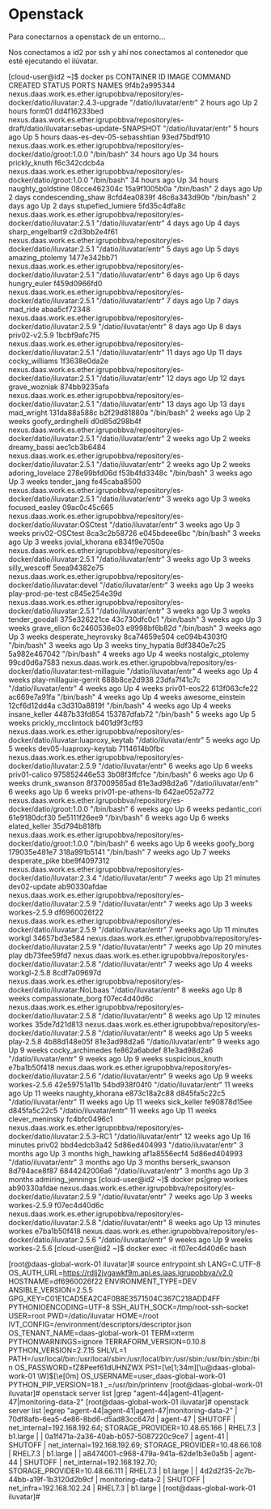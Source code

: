 # Openstack

Para conectarnos a openstack de un entorno...

Nos conectamos a id2 por ssh y ahí nos conectamos al contenedor que esté ejecutando el ilúvatar.

[cloud-user@id2 ~]$ docker ps
CONTAINER ID        IMAGE                                                                                          COMMAND                  CREATED             STATUS              PORTS               NAMES
9f4b2a995344        nexus.daas.work.es.ether.igrupobbva/repository/es-docker/datio/iluvatar:2.4.3-upgrade          "/datio/iluvatar/entr"   2 hours ago         Up 2 hours                              form01
dd4f16233bed        nexus.daas.work.es.ether.igrupobbva/repository/es-draft/datio/iluvatar:sebas-update-SNAPSHOT   "/datio/iluvatar/entr"   5 hours ago         Up 5 hours                              daas-es-dev-05-sebasshtian
93ed75bdf910        nexus.daas.work.es.ether.igrupobbva/repository/es-docker/datio/groot:1.0.0                     "/bin/bash"              34 hours ago        Up 34 hours                             prickly_knuth
f6c342cdcb4a        nexus.daas.work.es.ether.igrupobbva/repository/es-docker/datio/groot:1.0.0                     "/bin/bash"              34 hours ago        Up 34 hours                             naughty_goldstine
08cce462304c        15a9f1005b0a                                                                                   "/bin/bash"              2 days ago          Up 2 days                               condescending_shaw
8cfd4ea0839f        46c6a343d90b                                                                                   "/bin/bash"              2 days ago          Up 2 days                               stupefied_lumiere
5fd35c4dfa8c        nexus.daas.work.es.ether.igrupobbva/repository/es-docker/datio/iluvatar:2.5.1                  "/datio/iluvatar/entr"   4 days ago          Up 4 days                               sharp_engelbart9
c2d3bb2e4f61        nexus.daas.work.es.ether.igrupobbva/repository/es-docker/datio/iluvatar:2.5.1                  "/datio/iluvatar/entr"   5 days ago          Up 5 days                               amazing_ptolemy
1477e342bb71        nexus.daas.work.es.ether.igrupobbva/repository/es-docker/datio/iluvatar:2.5.1                  "/datio/iluvatar/entr"   6 days ago          Up 6 days                               hungry_euler
f459d0966fd0        nexus.daas.work.es.ether.igrupobbva/repository/es-docker/datio/iluvatar:2.5.1                  "/datio/iluvatar/entr"   7 days ago          Up 7 days                               mad_ride
abaa5cf72348        nexus.daas.work.es.ether.igrupobbva/repository/es-docker/datio/iluvatar:2.5.9                  "/datio/iluvatar/entr"   8 days ago          Up 8 days                               priv02-v2.5.9
1bcbf9afc7f5        nexus.daas.work.es.ether.igrupobbva/repository/es-docker/datio/iluvatar:2.5.1                  "/datio/iluvatar/entr"   11 days ago         Up 11 days                              cocky_williams
1f3638e0da2e        nexus.daas.work.es.ether.igrupobbva/repository/es-docker/datio/iluvatar:2.5.1                  "/datio/iluvatar/entr"   12 days ago         Up 12 days                              grave_wozniak
874bb9235afa        nexus.daas.work.es.ether.igrupobbva/repository/es-docker/datio/iluvatar:2.5.1                  "/datio/iluvatar/entr"   13 days ago         Up 13 days                              mad_wright
131da88a588c        b2f29d81880a                                                                                   "/bin/bash"              2 weeks ago         Up 2 weeks                              goofy_ardinghelli
d0d85d298b4f        nexus.daas.work.es.ether.igrupobbva/repository/es-docker/datio/iluvatar:2.5.1                  "/datio/iluvatar/entr"   2 weeks ago         Up 2 weeks                              dreamy_bassi
aec1cb3b6484        nexus.daas.work.es.ether.igrupobbva/repository/es-docker/datio/iluvatar:2.5.1                  "/datio/iluvatar/entr"   2 weeks ago         Up 2 weeks                              adoring_lovelace
278e99bfd06d        f53b4fd3348c                                                                                   "/bin/bash"              3 weeks ago         Up 3 weeks                              tender_jang
fe45caba8500        nexus.daas.work.es.ether.igrupobbva/repository/es-docker/datio/iluvatar:2.5.1                  "/datio/iluvatar/entr"   3 weeks ago         Up 3 weeks                              focused_easley
09ac0c45c665        nexus.daas.work.es.ether.igrupobbva/repository/es-docker/datio/iluvatar:OSCtest                "/datio/iluvatar/entr"   3 weeks ago         Up 3 weeks                              priv02-OSCtest
8ca3c2b58726        e045bdeee6bc                                                                                   "/bin/bash"              3 weeks ago         Up 3 weeks                              jovial_khorana
e834f9e7050a        nexus.daas.work.es.ether.igrupobbva/repository/es-docker/datio/iluvatar:2.5.1                  "/datio/iluvatar/entr"   3 weeks ago         Up 3 weeks                              silly_wescoff
5eea94382e75        nexus.daas.work.es.ether.igrupobbva/repository/es-docker/datio/iluvatar:devel                  "/datio/iluvatar/entr"   3 weeks ago         Up 3 weeks                              play-prod-pe-test
c845e254e39d        nexus.daas.work.es.ether.igrupobbva/repository/es-docker/datio/iluvatar:2.5.1                  "/datio/iluvatar/entr"   3 weeks ago         Up 3 weeks                              tender_goodall
375e326221ce        43c730dfc0c1                                                                                   "/bin/bash"              3 weeks ago         Up 3 weeks                              grave_elion
6c2460536e03        e9998bf6b82d                                                                                   "/bin/bash"              3 weeks ago         Up 3 weeks                              desperate_heyrovsky
8ca74659e504        ce094b4303f0                                                                                   "/bin/bash"              3 weeks ago         Up 3 weeks                              tiny_hypatia
8df3840e7c25        5a982e467042                                                                                   "/bin/bash"              4 weeks ago         Up 4 weeks                              nostalgic_ptolemy
99cd0d6a7583        nexus.daas.work.es.ether.igrupobbva/repository/es-docker/datio/iluvatar:test-millaguie         "/datio/iluvatar/entr"   4 weeks ago         Up 4 weeks                              play-millaguie-gerrit
688b8ce2d938        23dfa7f41c7c                                                                                   "/datio/iluvatar/entr"   4 weeks ago         Up 4 weeks                              priv01-eos22
613f063cfe22        ac669e7a91fa                                                                                   "/bin/bash"              4 weeks ago         Up 4 weeks                              awesome_einstein
12cf6d12dd4a        c3d310a8819f                                                                                   "/bin/bash"              4 weeks ago         Up 4 weeks                              insane_keller
4487b33fd854        153787dfab72                                                                                   "/bin/bash"              5 weeks ago         Up 5 weeks                              prickly_mcclintock
b401d9f3cf93        nexus.daas.work.es.ether.igrupobbva/repository/es-docker/datio/iluvatar:luaproxy_keytab        "/datio/iluvatar/entr"   5 weeks ago         Up 5 weeks                              dev05-luaproxy-keytab
7114614b0fbc        nexus.daas.work.es.ether.igrupobbva/repository/es-docker/datio/iluvatar:2.5.9                  "/datio/iluvatar/entr"   6 weeks ago         Up 6 weeks                              priv01-calico
975852446e53        3b08f3ffcfce                                                                                   "/bin/bash"              6 weeks ago         Up 6 weeks                              drunk_swanson
8f37009565ad        81e3ad98d2a6                                                                                   "/datio/iluvatar/entr"   6 weeks ago         Up 6 weeks                              priv01-pe-athens-lb
642ae052a772        nexus.daas.work.es.ether.igrupobbva/repository/es-docker/datio/groot:1.0.0                     "/bin/bash"              6 weeks ago         Up 6 weeks                              pedantic_cori
61e9180dcf30        5e5111f26ee9                                                                                   "/bin/bash"              6 weeks ago         Up 6 weeks                              elated_keller
35d794b818fb        nexus.daas.work.es.ether.igrupobbva/repository/es-docker/datio/groot:1.0.0                     "/bin/bash"              6 weeks ago         Up 6 weeks                              goofy_borg
179035e481e7        318a991b5141                                                                                   "/bin/bash"              7 weeks ago         Up 7 weeks                              desperate_pike
bbe9f4097312        nexus.daas.work.es.ether.igrupobbva/repository/es-docker/datio/iluvatar:2.3.4                  "/datio/iluvatar/entr"   7 weeks ago         Up 21 minutes                           dev02-update
ab90330afdae        nexus.daas.work.es.ether.igrupobbva/repository/es-docker/datio/iluvatar:2.5.9                  "/datio/iluvatar/entr"   7 weeks ago         Up 3 weeks                              workes-2.5.9
df6960026f22        nexus.daas.work.es.ether.igrupobbva/repository/es-docker/datio/iluvatar:2.5.9                  "/datio/iluvatar/entr"   7 weeks ago         Up 11 minutes                           workgl
34657bd3e584        nexus.daas.work.es.ether.igrupobbva/repository/es-docker/datio/iluvatar:2.5.9                  "/datio/iluvatar/entr"   7 weeks ago         Up 20 minutes                           play
db73fee59fd7        nexus.daas.work.es.ether.igrupobbva/repository/es-docker/datio/iluvatar:2.5.8                  "/datio/iluvatar/entr"   7 weeks ago         Up 4 weeks                              workgl-2.5.8
8cdf7a09697d        nexus.daas.work.es.ether.igrupobbva/repository/es-docker/datio/iluvatar:NoLbaas                "/datio/iluvatar/entr"   8 weeks ago         Up 8 weeks                              compassionate_borg
f07ec4d40d6c        nexus.daas.work.es.ether.igrupobbva/repository/es-docker/datio/iluvatar:2.5.8                  "/datio/iluvatar/entr"   8 weeks ago         Up 12 minutes                           workes
35de7d21d813        nexus.daas.work.es.ether.igrupobbva/repository/es-docker/datio/iluvatar:2.5.8                  "/datio/iluvatar/entr"   8 weeks ago         Up 5 weeks                              play-2.5.8
4b88d148e05f        81e3ad98d2a6                                                                                   "/datio/iluvatar/entr"   9 weeks ago         Up 9 weeks                              cocky_archimedes
fe862a6abdef        81e3ad98d2a6                                                                                   "/datio/iluvatar/entr"   9 weeks ago         Up 9 weeks                              suspicious_knuth
e7ba1b50f418        nexus.daas.work.es.ether.igrupobbva/repository/es-docker/datio/iluvatar:2.5.6                  "/datio/iluvatar/entr"   9 weeks ago         Up 9 weeks                              workes-2.5.6
42e59751a11b        54bd938f04f0                                                                                   "/datio/iluvatar/entr"   11 weeks ago        Up 11 weeks                             naughty_khorana
e873c18a2c88        d845fa5c22c5                                                                                   "/datio/iluvatar/entr"   11 weeks ago        Up 11 weeks                             sick_keller
fe90878d15ee        d845fa5c22c5                                                                                   "/datio/iluvatar/entr"   11 weeks ago        Up 11 weeks                             clever_meninsky
fc4bfc0496c1        nexus.daas.work.es.ether.igrupobbva/repository/es-docker/datio/iluvatar:2.5.3-RC1              "/datio/iluvatar/entr"   12 weeks ago        Up 16 minutes                           priv02
bbd4edcb3a42        5d86ed404993                                                                                   "/datio/iluvatar/entr"   3 months ago        Up 3 months                             high_hawking
af1a8556ecf4        5d86ed404993                                                                                   "/datio/iluvatar/entr"   3 months ago        Up 3 months                             berserk_swanson
8d794ace8f87        6844242006a6                                                                                   "/datio/iluvatar/entr"   3 months ago        Up 3 months                             admiring_jennings
[cloud-user@id2 ~]$ docker ps|grep workes
ab90330afdae        nexus.daas.work.es.ether.igrupobbva/repository/es-docker/datio/iluvatar:2.5.9                  "/datio/iluvatar/entr"   7 weeks ago         Up 3 weeks                              workes-2.5.9
f07ec4d40d6c        nexus.daas.work.es.ether.igrupobbva/repository/es-docker/datio/iluvatar:2.5.8                  "/datio/iluvatar/entr"   8 weeks ago         Up 13 minutes                           workes
e7ba1b50f418        nexus.daas.work.es.ether.igrupobbva/repository/es-docker/datio/iluvatar:2.5.6                  "/datio/iluvatar/entr"   9 weeks ago         Up 9 weeks                              workes-2.5.6
[cloud-user@id2 ~]$ docker exec -it f07ec4d40d6c bash

[root@daas-global-work-01 iluvatar]# source entrypoint.sh 
LANG=C.UTF-8
OS_AUTH_URL=https://rdlj2jvgawkf9m.api.es.iaas.igrupobbva/v2.0
HOSTNAME=df6960026f22
ENVIRONMENT_TYPE=DEV
ANSIBLE_VERSION=2.5.5
GPG_KEY=C01E1CAD5EA2C4F0B8E3571504C367C218ADD4FF
PYTHONIOENCODING=UTF-8
SSH_AUTH_SOCK=/tmp/root-ssh-socket
USER=root
PWD=/datio/iluvatar
HOME=/root
IVT_CONFIG=/environment/descriptors/descriptor.json
OS_TENANT_NAME=daas-global-work-01
TERM=xterm
PYTHONWARNINGS=ignore
TERRAFORM_VERSION=0.10.8
PYTHON_VERSION=2.7.15
SHLVL=1
PATH=/usr/local/bin:/usr/local/sbin:/usr/local/bin:/usr/sbin:/usr/bin:/sbin:/bin
OS_PASSWORD=fZ8Peef61dUHNZWX
PS1=\[\e[1;34m\][\u@daas-global-work-01 \W]\$\[\e[0m\] 
OS_USERNAME=user_daas-global-work-01
PYTHON_PIP_VERSION=18.1
_=/usr/bin/printenv
[root@daas-global-work-01 iluvatar]# openstack server list |grep "agent-44|agent-41|agent-47|monitoring-data-2"
[root@daas-global-work-01 iluvatar]# openstack server list |egrep "agent-44|agent-41|agent-47|monitoring-data-2"
| 70df8afb-6ea5-4e86-8bd6-d5ad83cc647d | agent-47            | SHUTOFF | net_internal=192.168.192.64; STORAGE_PROVIDER=10.48.65.166             | RHEL7.3 | b1.large  |
| 0a1f471a-2a36-40ab-b057-5087220c9ce7 | agent-41            | SHUTOFF | net_internal=192.168.192.69; STORAGE_PROVIDER=10.48.66.108             | RHEL7.3 | b1.large  |
| a8474001-c968-479a-941a-62de1b3e0a5b | agent-44            | SHUTOFF | net_internal=192.168.192.70; STORAGE_PROVIDER=10.48.66.111             | RHEL7.3 | b1.large  |
| 4d2d2f35-2c7b-44bb-a19f-1b3120d2b9cf | monitoring-data-2   | SHUTOFF | net_infra=192.168.102.24                                               | RHEL7.3 | b1.large  |
[root@daas-global-work-01 iluvatar]# 

